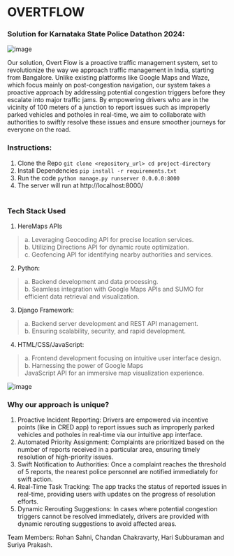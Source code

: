 # OVERTFLOW
### Solution for Karnataka State Police Datathon 2024:
![image](https://github.com/rohansahni/overtflow/assets/65642059/76dd0e28-c261-473b-b724-2dce215875cb)

Our solution, Overt Flow is a proactive traffic management 
system, set to revolutionize the way we approach traffic 
management in India, starting from Bangalore. Unlike existing 
platforms like Google Maps and Waze, which focus mainly on 
post-congestion navigation, our system takes a proactive 
approach by addressing potential congestion triggers before 
they escalate into major traffic jams. 
By empowering drivers who are in the vicinity of 100 meters of 
a junction to report issues such as improperly parked vehicles 
and potholes in real-time, we aim to collaborate with 
authorities to swiftly resolve these issues and ensure 
smoother journeys for everyone on the road. </br>

### Instructions:
1. Clone the Repo ```git clone <repository_url>
cd project-directory```
2. Install Dependencies
```pip install -r requirements.txt```
3. Run the code
   ```python manage.py runserver 0.0.0.0:8000```
4. The server will run at http://localhost:8000/
   </br>
   </br>
### Tech Stack Used
 1. HereMaps APIs
> a. Leveraging Geocoding API for precise location services. </br>
> b. Utilizing Directions API for dynamic route optimization. </br>
 > c. Geofencing API for identifying nearby authorities and services.</br>
2. Python:
 > a. Backend development and data processing.</br>
 > b. Seamless integration with Google Maps APIs and SUMO for efficient data retrieval and visualization.</br>
3. Django Framework:
 > a. Backend server development and REST API management.</br>
 > b. Ensuring scalability, security, and rapid development.</br>
4. HTML/CSS/JavaScript:
 > a. Frontend development focusing on intuitive user interface design.
 > b. Harnessing the power of Google Maps</br> JavaScript API for an immersive map visualization experience.</br>


![image](https://github.com/rohansahni/overtflow/assets/65642059/13d7c0a4-11ee-4d77-8d4e-877b746181ce)

### Why our approach is unique?
1. Proactive Incident Reporting: Drivers are empowered via incentive points 
(like in CRED app) to report issues such as improperly parked vehicles and 
potholes in real-time via our intuitive app interface.
2. Automated Priority Assignment: Complaints are prioritized based on the 
number of reports received in a particular area, ensuring timely resolution 
of high-priority issues.
3. Swift Notification to Authorities: Once a complaint reaches the threshold 
of 5 reports, the nearest police personnel are notified immediately for swift 
action.
4. Real-Time Task Tracking: The app tracks the status of reported issues in 
real-time, providing users with updates on the progress of resolution 
efforts.
5. Dynamic Rerouting Suggestions: In cases where potential congestion 
triggers cannot be resolved immediately, drivers are provided with dynamic 
rerouting suggestions to avoid affected areas.


Team Members: Rohan Sahni, Chandan Chakravarty, Hari Subburaman and Suriya Prakash.
